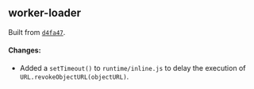 ## worker-loader

Built from [`d4fa47`](https://github.com/webpack-contrib/worker-loader/commit/d4fa47000719651f8e9d4d7f4bd5f41429ae69ca).

#### Changes:

-   Added a `setTimeout()` to `runtime/inline.js` to delay the execution of `URL.revokeObjectURL(objectURL)`.
